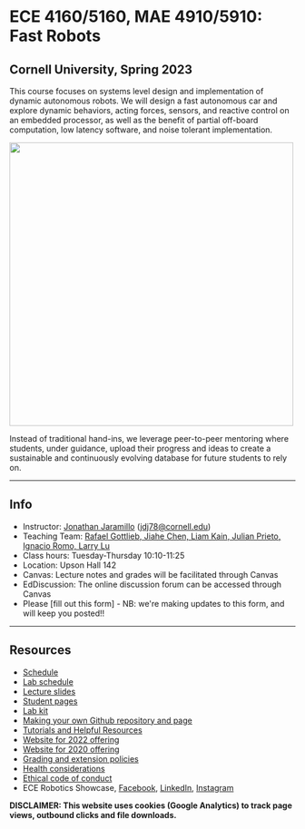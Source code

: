 # ECE 4160/5160, MAE 4910/5910: Fast Robots

## Cornell University, Spring 2023

This course focuses on systems level design and implementation of dynamic autonomous robots. We will design a fast autonomous car and explore dynamic behaviors, acting forces, sensors, and reactive control on an embedded processor, as well as the benefit of partial off-board computation, low latency software, and noise tolerant implementation.
  
  <img src="Figs/Main_page.png" width="500">
  
Instead of traditional hand-ins, we leverage peer-to-peer mentoring where students, under guidance, upload their progress and ideas to create a sustainable and continuously evolving database for future students to rely on.

---

## Info
* Instructor: [Jonathan Jaramillo](./TeachingTeam/readme.md) (jdj78@cornell.edu)
* Teaching Team: [Rafael Gottlieb, Jiahe Chen, Liam Kain, Julian Prieto, Ignacio Romo, Larry Lu](./TeachingTeam/readme.md)
* Class hours: Tuesday-Thursday 10:10-11:25
* Location: Upson Hall 142
* Canvas: Lecture notes and grades will be facilitated through Canvas
* EdDiscussion: The online discussion forum can be accessed through Canvas
* Please [fill out this form] - NB: we're making updates to this form, and will keep you posted!!

---

## Resources

* [Schedule](./Schedule.md)
* [Lab schedule](https://calendar.google.com/calendar/u/0?cid=czZjdnNmdTR0cm5vaGJzZ3I5ZGcwN21pOXNAZ3JvdXAuY2FsZW5kYXIuZ29vZ2xlLmNvbQ)
* [Lecture slides](./lectures/readme.md)
* [Student pages](./StudentPages.md)
* [Lab kit](./BOM.md)
* [Making your own Github repository and page](./tutorials/webpage_help.md)
* [Tutorials and Helpful Resources](./tutorials/Readme.md)
* [Website for 2022 offering](https://cei-lab.github.io/ECE4960-2022/)
* [Website for 2020 offering](https://cei-lab.github.io/ECE4960-2020/)
* [Grading and extension policies](./Grading.md)
* [Health considerations](./Health.md)
* [Ethical code of conduct](./CoC.md)
* ECE Robotics Showcase, [Facebook](https://www.facebook.com/reel/768306938233613), [LinkedIn](
https://www.linkedin.com/posts/cornell-engineering_roboticseducation-engineeringstudents-activity-7062877386136002561-IDx1?utm_source=share&utm_medium=member_desktop), [Instagram](https://www.instagram.com/p/CsJ6RvRgRm0/)

**DISCLAIMER: This website uses cookies (Google Analytics) to track page views, outbound clicks and file downloads.**
